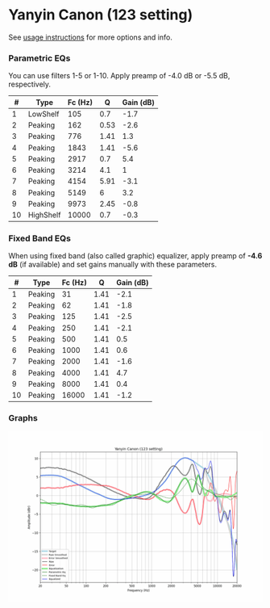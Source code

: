 # Yanyin Canon (123 setting)
See [usage instructions](https://github.com/jaakkopasanen/AutoEq#usage) for more options and info.

### Parametric EQs
You can use filters 1-5 or 1-10. Apply preamp of -4.0 dB or -5.5 dB, respectively.

|   # | Type      |   Fc (Hz) |    Q |   Gain (dB) |
|-----|-----------|-----------|------|-------------|
|   1 | LowShelf  |       105 | 0.7  |        -1.7 |
|   2 | Peaking   |       162 | 0.53 |        -2.6 |
|   3 | Peaking   |       776 | 1.41 |         1.3 |
|   4 | Peaking   |      1843 | 1.41 |        -5.6 |
|   5 | Peaking   |      2917 | 0.7  |         5.4 |
|   6 | Peaking   |      3214 | 4.1  |         1   |
|   7 | Peaking   |      4154 | 5.91 |        -3.1 |
|   8 | Peaking   |      5149 | 6    |         3.2 |
|   9 | Peaking   |      9973 | 2.45 |        -0.8 |
|  10 | HighShelf |     10000 | 0.7  |        -0.3 |

### Fixed Band EQs
When using fixed band (also called graphic) equalizer, apply preamp of **-4.6 dB** (if available) and set gains manually with these parameters.

|   # | Type    |   Fc (Hz) |    Q |   Gain (dB) |
|-----|---------|-----------|------|-------------|
|   1 | Peaking |        31 | 1.41 |        -2.1 |
|   2 | Peaking |        62 | 1.41 |        -1.8 |
|   3 | Peaking |       125 | 1.41 |        -2.5 |
|   4 | Peaking |       250 | 1.41 |        -2.1 |
|   5 | Peaking |       500 | 1.41 |         0.5 |
|   6 | Peaking |      1000 | 1.41 |         0.6 |
|   7 | Peaking |      2000 | 1.41 |        -1.6 |
|   8 | Peaking |      4000 | 1.41 |         4.7 |
|   9 | Peaking |      8000 | 1.41 |         0.4 |
|  10 | Peaking |     16000 | 1.41 |        -1.2 |

### Graphs
![](./Yanyin%20Canon%20(123%20setting).png)
